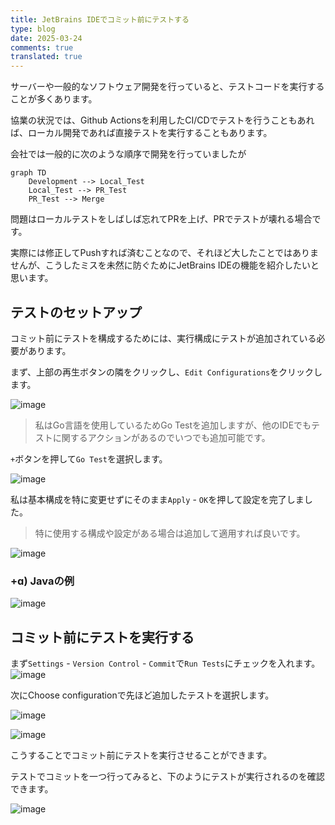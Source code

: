 ```yaml
---
title: JetBrains IDEでコミット前にテストする
type: blog
date: 2025-03-24
comments: true
translated: true
---
```

サーバーや一般的なソフトウェア開発を行っていると、テストコードを実行することが多くあります。

協業の状況では、Github Actionsを利用したCI/CDでテストを行うこともあれば、ローカル開発であれば直接テストを実行することもあります。

会社では一般的に次のような順序で開発を行っていましたが

```mermaid
graph TD
    Development --> Local_Test
    Local_Test --> PR_Test
    PR_Test --> Merge
```

問題はローカルテストをしばしば忘れてPRを上げ、PRでテストが壊れる場合です。

実際には修正してPushすれば済むことなので、それほど大したことではありませんが、こうしたミスを未然に防ぐためにJetBrains IDEの機能を紹介したいと思います。

## テストのセットアップ
コミット前にテストを構成するためには、実行構成にテストが追加されている必要があります。

まず、上部の再生ボタンの隣をクリックし、`Edit Configurations`をクリックします。

![image](/images/ide/test-before-commit-1742826510666.png)

> 私はGo言語を使用しているためGo Testを追加しますが、他のIDEでもテストに関するアクションがあるのでいつでも追加可能です。 

`+`ボタンを押して`Go Test`を選択します。

![image](/images/ide/test-before-commit-1742826870981.png)

私は基本構成を特に変更せずにそのまま`Apply` - `OK`を押して設定を完了しました。  
> 特に使用する構成や設定がある場合は追加して適用すれば良いです。

![image](/images/ide/test-before-commit-1742826991884.png)

### +ɑ) Javaの例

![image](/images/ide/test-before-commit-1742826813878.png)

## コミット前にテストを実行する

まず`Settings` - `Version Control` - `Commit`で`Run Tests`にチェックを入れます。
![image](/images/ide/test-before-commit-1742826358977.png)

次にChoose configurationで先ほど追加したテストを選択します。

![image](/images/ide/test-before-commit-1742827116091.png)

![image](/images/ide/test-before-commit-1742827169853.png)

こうすることでコミット前にテストを実行させることができます。 

テストでコミットを一つ行ってみると、下のようにテストが実行されるのを確認できます。

![image](/images/ide/test-before-commit-1742827244925.png)